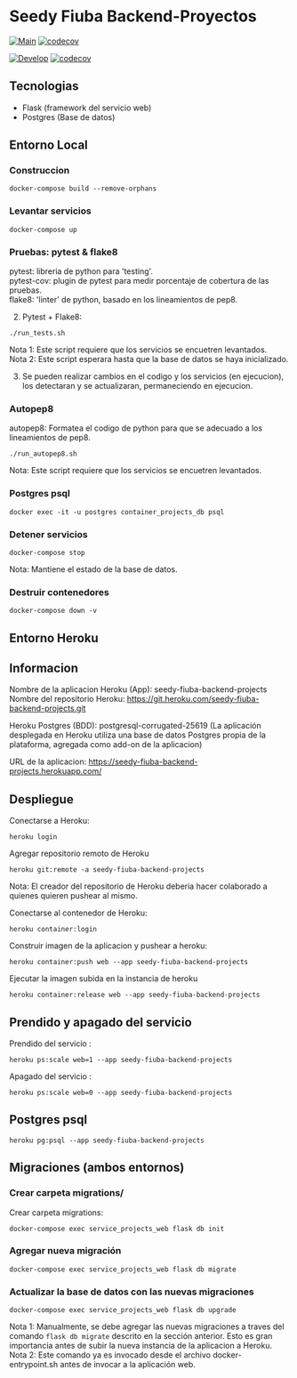 # Seedy Fiuba Backend-Proyectos
[![Main](https://github.com/Seedy-Fiuba-Grupo-5/Backend-Proyectos/actions/workflows/main.yml/badge.svg?branch=main)](https://github.com/Seedy-Fiuba-Grupo-5/Backend-Proyectos/actions/workflows/main.yml)
[![codecov](https://codecov.io/gh/Seedy-Fiuba-Grupo-5/Backend-Proyectos/branch/main/graph/badge.svg)](https://codecov.io/gh/Seedy-Fiuba-Grupo-5/Backend-Proyectos/branch/main)

[![Develop](https://github.com/Seedy-Fiuba-Grupo-5/Backend-Proyectos/actions/workflows/develop.yml/badge.svg?branch=develop)](https://github.com/Seedy-Fiuba-Grupo-5/Backend-Proyectos/actions/workflows/develop.yml)
[![codecov](https://codecov.io/gh/Seedy-Fiuba-Grupo-5/Backend-Proyectos/branch/develop/graph/badge.svg)](https://codecov.io/gh/Seedy-Fiuba-Grupo-5/Backend-Proyectos/branch/develop)

## Tecnologias
- Flask (framework del servicio web)
- Postgres (Base de datos)

## Entorno Local

### Construccion
```
docker-compose build --remove-orphans
```

### Levantar servicios
```
docker-compose up
```

### Pruebas: pytest & flake8
pytest: libreria de python para 'testing'.  
pytest-cov: plugin de pytest para medir porcentaje de cobertura de las pruebas.  
flake8: 'linter' de python, basado en los lineamientos de pep8.  
  
2) Pytest + Flake8:
```
./run_tests.sh
```
Nota 1: Este script requiere que los servicios se encuetren levantados.  
Nota 2: Este script esperara hasta que la base de datos se haya inicializado.  
  
3) Se pueden realizar cambios en el codigo y los servicios (en ejecucion), los detectaran y se actualizaran, permaneciendo en ejecucion.  

### Autopep8
autopep8: Formatea el codigo de python para que se adecuado a los
lineamientos de pep8.  
```
./run_autopep8.sh
```
Nota: Este script requiere que los servicios se encuetren levantados.  

### Postgres psql
```
docker exec -it -u postgres container_projects_db psql
```

### Detener servicios  
```
docker-compose stop
```
Nota: Mantiene el estado de la base de datos.  

### Destruir contenedores
```
docker-compose down -v
```
  
## Entorno Heroku
## Informacion
Nombre de la aplicacion Heroku (App): seedy-fiuba-backend-projects
Nombre del repositorio Heroku: https://git.heroku.com/seedy-fiuba-backend-projects.git  
  
Heroku Postgres (BDD): postgresql-corrugated-25619
(La aplicación desplegada en Heroku utiliza una base de datos Postgres propia de 
la plataforma, agregada como add-on de la aplicacion)  
  
URL de la aplicacion: https://seedy-fiuba-backend-projects.herokuapp.com/  

## Despliegue
Conectarse a Heroku:
```
heroku login
```
  
Agregar repositorio remoto de Heroku
```
heroku git:remote -a seedy-fiuba-backend-projects
```
Nota: El creador del repositorio de Heroku deberia hacer colaborado a quienes quieren pushear al mismo.  
  
Conectarse al contenedor de Heroku:
```
heroku container:login
```
  
Construir imagen de la aplicacion y pushear a heroku:
```
heroku container:push web --app seedy-fiuba-backend-projects
```
  
Ejecutar la imagen subida en la instancia de heroku
```
heroku container:release web --app seedy-fiuba-backend-projects
```

## Prendido y apagado del servicio
Prendido del servicio :
```
heroku ps:scale web=1 --app seedy-fiuba-backend-projects
```

Apagado del servicio :
```
heroku ps:scale web=0 --app seedy-fiuba-backend-projects
```

## Postgres psql
```
heroku pg:psql --app seedy-fiuba-backend-projects
```

## Migraciones (ambos entornos)
### Crear carpeta migrations/
Crear carpeta migrations:
```
docker-compose exec service_projects_web flask db init
```

### Agregar nueva migración
```
docker-compose exec service_projects_web flask db migrate
```

### Actualizar la base de datos con las nuevas migraciones
```
docker-compose exec service_projects_web flask db upgrade
```
Nota 1: Manualmente, se debe agregar las nuevas migraciones
a traves del comando `flask db migrate` descrito en la sección
anterior. Esto es gran importancia antes de subir la nueva 
instancia de la aplicacion a Heroku.  
Nota 2: Este comando ya es invocado desde el archivo 
docker-entrypoint.sh antes de invocar a la aplicación web.  


